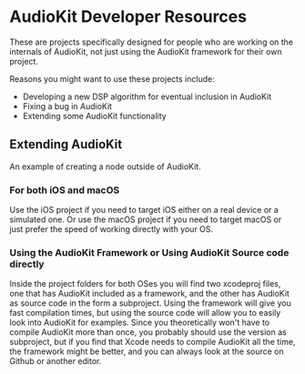# AudioKit Developer Resources

These are projects specifically designed for people who are working on the 
internals of AudioKit, not just using the AudioKit framework for their own project.

Reasons you might want to use these projects include:

* Developing a new DSP algorithm for eventual inclusion in AudioKit
* Fixing a bug in AudioKit
* Extending some AudioKit functionality 

## Extending AudioKit

An example of creating a node outside of AudioKit.

### For both iOS and macOS

Use the iOS project if you need to target iOS either on a real device or a simulated one. Or use the macOS project if you need to target macOS or just prefer the speed of working directly with your OS.

### Using the AudioKit Framework or Using AudioKit Source code directly

Inside the project folders for both OSes you will find two xcodeproj files, one 
that has AudioKit included as a framework, and the other has AudioKit as source
code in the form a subproject.  Using the framework will give you fast compilation 
times, but using the source code will allow you to easily look into AudioKit for 
examples. Since you theoretically won't have to compile AudioKit more than once, 
you probably should use the version as subproject, but if you find that Xcode
needs to compile AudioKit all the time, the framework might be better, and you can
always look at the source on Github or another editor.
